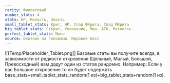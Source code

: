 ```yaml
---
rarity: Фиолетовый
number_slots: 4
stats: HP, Милость, Злость
small_tablet_stats: Крит, HP, Спад ФКрита, Спад МКрита
big_tablet_stats: СтКрит, Уклонение, Мин. АТК, Меткость
perfect_tablet_stats: None
source: Охотник за головами, Мировой босс
---
```

![[Temp/Placeholder_Tablet.png]]
Базовые статы вы получите всегда, в зависимости от редкости откровения (Цельный, Малый, Большой, Превосходный) вам дадут один из статов рандомно. Например: Если у вас Большое откровение то он будет содержать base_stats+small_tablet_stats_random(1 из)+big_tablet_stats+random(1 из).
